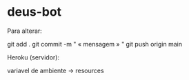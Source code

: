 # deus-bot

Para alterar:

git add .
git commit -m " « mensagem » "
git push origin main


Heroku (servidor):

variavel de ambiente -> resources